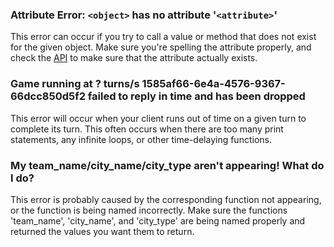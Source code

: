 ### Attribute Error: `<object>` has no attribute '`<attribute>`'

This error can occur if you try to call a value or method that does not exist for the given object. Make sure you're spelling the attribute properly, and check the [API](API.html) to make sure that the attribute actually exists.

### Game running at ? turns/s 1585af66-6e4a-4576-9367-66dcc850d5f2 failed to reply in time and has been dropped

This error will occur when your client runs out of time on a given turn to complete its turn. This often occurs when there are too many print statements, any infinite loops, or other time-delaying functions. 

### My team\_name/city\_name/city\_type aren't appearing! What do I do?

This error is probably caused by the corresponding function not appearing, or the function is being named incorrectly. Make sure the functions 'team\_name', 'city\_name', and 'city\_type' are being named properly and returned the values you want them to return. 

